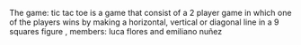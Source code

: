 The game: tic tac toe is a game that consist of a 2 player game in which one of the players wins by making a horizontal, vertical or diagonal line in a 9 squares figure , members: luca flores and emiliano nuñez